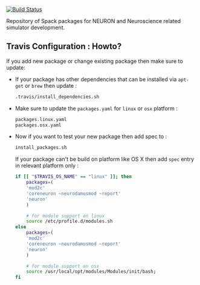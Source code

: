 [![Build Status](https://travis-ci.org/pramodskumbhar/spack-packages.svg?branch=master)](https://travis-ci.org/pramodskumbhar/spack-packages)

Repository of Spack packages for NEURON and Neuroscience related simulator development.


## Travis Configuration : Howto?

If you add new package or change existing package then make sure to update:

- If your package has other dependencies that can be installed via `apt-get` or `brew` then update :

    ```bash
    .travis/install_dependencies.sh
    ```

- Make sure to update the `packages.yaml` for `linux` or `osx` platform :

    ```bash
    packages.linux.yaml
    packages.osx.yaml
    ```

- Now if you want to test your new package then add spec to :

    ```bash
    install_packages.sh
    ```

    If your package can't be build on platform like OS X then add `spec` entry in relevant platform only :

    ```bash
    if [[ "$TRAVIS_OS_NAME" == "linux" ]]; then
        packages=(
        'mod2c'
        'coreneuron ~neurodamusmod ~report'
        'neuron'
        )

        # for module support on linux
        source /etc/profile.d/modules.sh
    else
        packages=(
        'mod2c'
        'coreneuron ~neurodamusmod ~report'
        'neuron'
        )

        # for module support on osx
        source /usr/local/opt/modules/Modules/init/bash;
    fi

    ```
